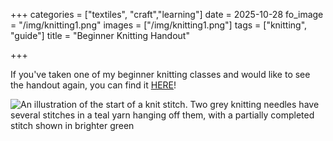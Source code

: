 +++
categories = ["textiles", "craft","learning"]
date = 2025-10-28
fo_image = "/img/knitting1.png"
images = ["/img/knitting1.png"]
tags = ["knitting", "guide"]
title = "Beginner Knitting Handout"

+++

If you've taken one of my beginner knitting classes and would like to see the handout again, you can find it [HERE](/posts/beginner_knitting_handout.pdf)!

![An illustration of the start of a knit stitch. Two grey knitting needles have several stitches in a teal yarn hanging off them, with a partially completed stitch shown in brighter green](/img/knitting1.png)

